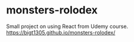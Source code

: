 # monsters-rolodex
Small project on using React from Udemy course.
https://bigt1305.github.io/monsters-rolodex/
